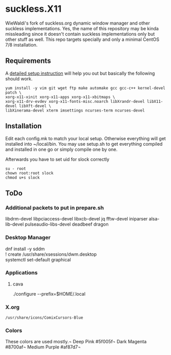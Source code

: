 # suckless.X11
WieWaldi's fork of suckless.org dynamic window manager and other suckless implementations.
Yes, the name of this repository may be kinda missleading since it doesn't contain
suckless implementations only but other stuff as well.
This repo targets specially and only a minimal CentOS 7/8 installation.

## Requirements
A [detailed setup instruction](http://www.rz-amper.de/wiki/index.php/CentOS_7.x_from_Scratch)
will help you out but basically the following should work.
```
yum install -y vim git wget ftp make automake gcc gcc-c++ kernel-devel patch \
xorg-x11-xinit xorg-x11-apps xorg-x11-xbitmaps \
xorg-x11-drv-evdev xorg-x11-fonts-misc.noarch libXrandr-devel libX11-devel libXft-devel \
libXinerama-devel xterm imsettings ncurses-term ncurses-devel
```
## Installation
Edit each config.mk to match your local setup. Otherwise everything will get
installed into ~/local/bin. You may use setup.sh to get everything compiled and
installed in one go or simply compile one by one.

Afterwards you have to set uid for slock correctly
```
su - root
chown root:root slock
chmod u+s slock
```


## ToDo
### Additional packets to put in prepare.sh

libdrm-devel
libpciaccess-devel
libxcb-devel
jq
fftw-devel
iniparser
alsa-lib-devel
pulseaudio-libs-devel
deadbeef
dragon


### Desktop Manager
   dnf install -y sddm  
   ! create /usr/share/xsessions/dwm.desktop  
   systemctl set-default graphical  


### Applications
1. cava

   ./configure --prefix=$HOME/.local  

### X.org
    /usr/share/icons/ComixCursors-Blue

### Colors
These colors are used mostly.¬
Deep Pink           #5f005f¬
Dark Magenta        #8700af¬
Medium Purple       #af87d7¬

